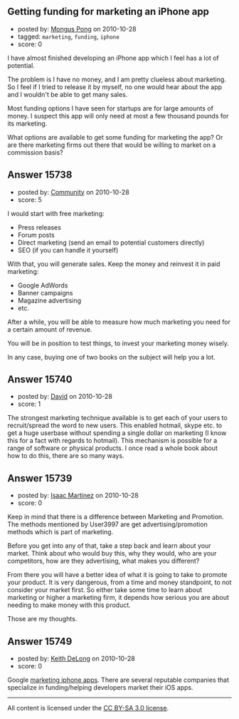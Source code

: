 ## Getting funding for marketing an iPhone app

- posted by: [Mongus Pong](https://stackexchange.com/users/-1/4309-mongus-pong) on 2010-10-28
- tagged: `marketing`, `funding`, `iphone`
- score: 0

I have almost finished developing an iPhone app which I feel has a lot of potential.

The problem is I have no money, and I am pretty clueless about marketing. So I feel if I tried to release it by myself, no one would hear about the app and I wouldn't be able to get many sales.

Most funding options I have seen for startups are for large amounts of money. I suspect this app will only need at most a few thousand pounds for its marketing.

What options are available to get some funding for marketing the app? Or are there marketing firms out there that would be willing to market on a commission basis?




## Answer 15738

- posted by: [Community](https://stackexchange.com/users/-1/-1-community) on 2010-10-28
- score: 5

I would start with free marketing:

- Press releases
- Forum posts
- Direct marketing (send an email to potential customers directly)
- SEO (if you can handle it yourself)

With that, you will generate sales. Keep the money and reinvest it in paid marketing:

- Google AdWords
- Banner campaigns
- Magazine advertising
- etc.

After a while, you will be able to measure how much marketing you need for a certain amount of revenue.

You will be in position to test things, to invest your marketing money wisely.

In any case, buying one of two books on the subject will help you a lot.


## Answer 15740

- posted by: [David](https://stackexchange.com/users/-1/2684-david) on 2010-10-28
- score: 1

The strongest marketing technique available is to get each of your users to recruit/spread the word to new users. This enabled hotmail, skype etc. to get a huge userbase without spending a single dollar on marketing (I know this for a fact with regards to hotmail). This mechanism is possible for a range of software or physical products. I once read a whole book about how to do this, there are so many ways.


## Answer 15739

- posted by: [Isaac Martinez](https://stackexchange.com/users/-1/5077-isaac-martinez) on 2010-10-28
- score: 0

Keep in mind that there is a difference between Marketing and Promotion.  The methods mentioned by User3997 are get advertising/promotion methods which is part of marketing.  

Before you get into any of that, take a step back and learn about your market.  Think about who would buy this, why they would, who are your competitors, how are they advertising, what makes you different?

From there you will have a better idea of what it is going to take to promote your product.  It is very dangerous, from a time and money standpoint, to not consider your market first.  So either take some time to learn about marketing or higher a marketing firm, it depends how serious you are about needing to make money with this product.

Those are my thoughts.


## Answer 15749

- posted by: [Keith DeLong](https://stackexchange.com/users/-1/888-keith-delong) on 2010-10-28
- score: 0

<p>Google <a href="http://www.google.com/search?client=safari&amp;rls=en&amp;q=marketing+iphone+apps&amp;ie=UTF-8&amp;oe=UTF-8" rel="nofollow">marketing iphone apps</a>. There are several reputable companies that specialize in funding/helping developers market their iOS apps. </p>




---

All content is licensed under the [CC BY-SA 3.0 license](https://creativecommons.org/licenses/by-sa/3.0/).
